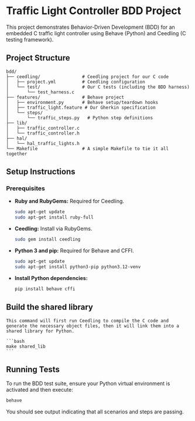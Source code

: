 # Traffic Light Controller BDD Project

This project demonstrates Behavior-Driven Development (BDD) for an embedded C traffic light controller using Behave (Python) and Ceedling (C testing framework).

## Project Structure

```
bdd/
├── ceedling/                # Ceedling project for our C code
│   ├── project.yml          # Ceedling configuration
│   └── test/                # Our C tests (including the BDD harness)
│       └── test_harness.c
├── features/                # Behave project
│   ├── environment.py       # Behave setup/teardown hooks
│   ├── traffic_light.feature # Our Gherkin specification
│   └── steps/
│       └── traffic_steps.py   # Python step definitions
├── lib/
│   ├── traffic_controller.c
│   └── traffic_controller.h
├── hal/
│   └── hal_traffic_lights.h
└── Makefile                 # A simple Makefile to tie it all together
```

## Setup Instructions

### Prerequisites

*   **Ruby and RubyGems:** Required for Ceedling.
    ```bash
    sudo apt-get update
    sudo apt-get install ruby-full
    ```
*   **Ceedling:** Install via RubyGems.
    ```bash
    sudo gem install ceedling 
    ```
*   **Python 3 and pip:** Required for Behave and CFFI.
    ```bash
    sudo apt-get update
    sudo apt-get install python3-pip python3.12-venv
    ```
*  **Install Python dependencies:**
    ```bash
    pip install behave cffi
    ```

## Build the shared library
    This command will first run Ceedling to compile the C code and generate the necessary object files, then it will link them into a shared library for Python.
    
    ```bash
    make shared_lib
    ```

## Running Tests

To run the BDD test suite, ensure your Python virtual environment is activated and then execute:

```bash
behave
```

You should see output indicating that all scenarios and steps are passing.
